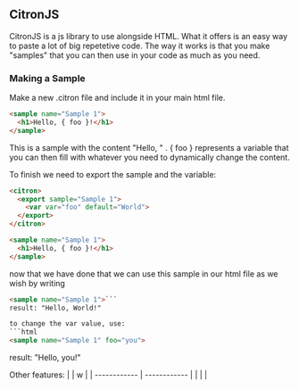 ## CitronJS
CitronJS is a js library to use alongside HTML. What it offers is an easy way to paste a lot of big repetetive code.
The way it works is that you make "samples" that you can then use in your code as much as you need. 

### Making a Sample
Make a new .citron file and include it in your main html file. 
````html
<sample name="Sample 1">
  <h1>Hello, { foo }!</h1>
</sample>
````
This is a sample with the content "Hello, " . { foo } represents a variable that you can then fill with whatever you need to dynamically change the content.

To finish we need to export the sample and the variable:
````html
<citron>
  <export sample="Sample 1">
    <var var="foo" default="World">
  </export>
</citron>

<sample name="Sample 1">
  <h1>Hello, { foo }!</h1>
</sample>
````

now that we have done that we can use this sample in our html file as we wish by writing
```html 
<sample name="Sample 1">```
result: "Hello, World!"

to change the var value, use: 
```html 
<sample name="Sample 1" foo="you">
```
result: "Hello, you!"



Other features:
|  | w |
| ------------ | ------------ |
|   |   |

